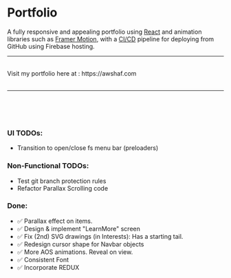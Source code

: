 # Portfolio

A fully responsive and appealing portfolio using <u>React</u>  and animation libraries such as <u>Framer Motion</u>, with a <u>CI/CD</u> pipeline for deploying from GitHub using Firebase hosting.

<hr>
<br>
Visit my portfolio here at :  https://awshaf.com
<br>
<br>
<hr>




<br>
<br>
<br>

### UI TODOs:

-   Transition to open/close fs menu bar (preloaders)

### Non-Functional TODOs: 
-   Test git branch protection rules
-   Refactor Parallax Scrolling code

### Done: 
-   ✅ Parallax effect on items. 
-   ✅ Design & implement "LearnMore" screen
-   ✅ Fix (2nd) SVG drawings (in Interests): Has a starting tail.
-   ✅ Redesign cursor shape for Navbar objects
-   ✅ More AOS animations. Reveal on view. 
-   ✅ Consistent Font
-   ✅ Incorporate REDUX



